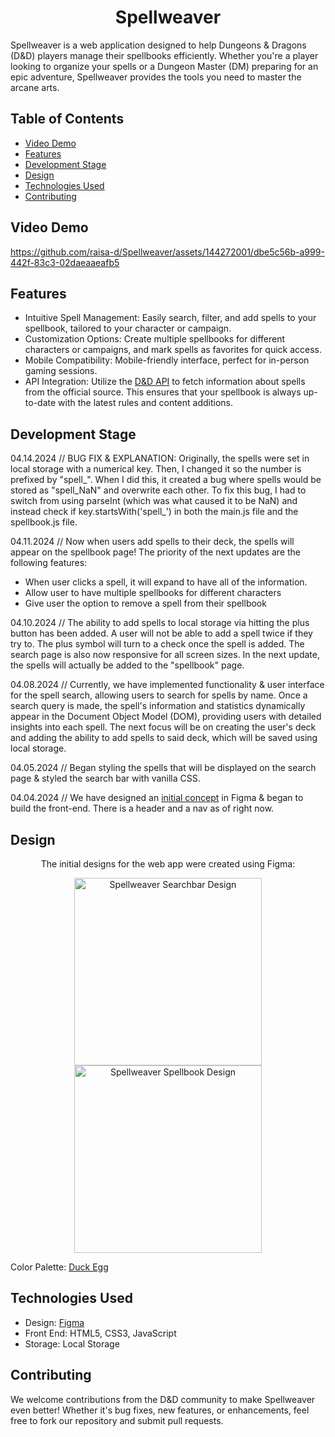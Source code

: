 <h1 align="center">Spellweaver</h1>
Spellweaver is a web application designed to help Dungeons &amp; Dragons (D&D) players manage their spellbooks efficiently. Whether you're a player looking to organize your spells or a Dungeon Master (DM) preparing for an epic adventure, Spellweaver provides the tools you need to master the arcane arts.

## Table of Contents
- [Video Demo](#video-demo)
- [Features](#features)
- [Development Stage](#development-stage)
- [Design](#design)
- [Technologies Used](#technologies-used)
- [Contributing](#contributing)

## Video Demo
https://github.com/raisa-d/Spellweaver/assets/144272001/dbe5c56b-a999-442f-83c3-02daeaaeafb5

## Features
-  Intuitive Spell Management: Easily search, filter, and add spells to your spellbook, tailored to your character or campaign.
-  Customization Options: Create multiple spellbooks for different characters or campaigns, and mark spells as favorites for quick access.
-  Mobile Compatibility: Mobile-friendly interface, perfect for in-person gaming sessions.
- API Integration: Utilize the [D&D API](https://www.dnd5eapi.co/) to fetch information about spells from the official source. This ensures that your spellbook is always up-to-date with the latest rules and content additions.

## Development Stage
04.14.2024 //
BUG FIX & EXPLANATION: Originally, the spells were set in local storage with a numerical key. Then, I changed it so the number is prefixed by "spell_". When I did this, it created a bug where spells would be stored as "spell_NaN" and overwrite each other. To fix this bug, I had to switch from using parseInt (which was what caused it to be NaN) and instead check if key.startsWith('spell_') in both the main.js file and the spellbook.js file.

04.11.2024 //
Now when users add spells to their deck, the spells will appear on the spellbook page!
The priority of the next updates are the following features:
- When user clicks a spell, it will expand to have all of the information.
- Allow user to have multiple spellbooks for different characters
- Give user the option to remove a spell from their spellbook

04.10.2024 // 
The ability to add spells to local storage via hitting the plus button has been added. A user will not be able to add a spell twice if they try to. The plus symbol will turn to a check once the spell is added. The search page is also now responsive for all screen sizes. In the next update, the spells will actually be added to the "spellbook" page.

04.08.2024 // 
Currently, we have implemented functionality & user interface for the spell search, allowing users to search for spells by name. Once a search query is made, the spell's information and statistics dynamically appear in the Document Object Model (DOM), providing users with detailed insights into each spell. The next focus will be on creating the user's deck and adding the ability to add spells to said deck, which will be saved using local storage.

04.05.2024 //
Began styling the spells that will be displayed on the search page & styled the search bar with vanilla CSS.

04.04.2024 //
We have designed an [initial concept](#design) in Figma & began to build the front-end. There is a header and a nav as of right now.

## Design
<p align="center">
The initial designs for the web app were created using Figma:
</p>
<p align="center">
  <img height="300" alt="Spellweaver Searchbar Design" src="https://github.com/raisa-d/Spellweaver/assets/144272001/26740ede-b299-4e2b-bab2-7205035c9687">
  <img height="300" alt="Spellweaver Spellbook Design" src="https://github.com/raisa-d/Spellweaver/assets/144272001/0926619a-311d-4e33-a9c6-87edfaa48f8d">
</p>
<p>Color Palette: <a href="https://www.colorhub.app/browse/duck-egg">Duck Egg</a></p>

## Technologies Used
- Design: [Figma](https://www.figma.com/)
- Front End: HTML5, CSS3, JavaScript
- Storage: Local Storage

## Contributing
We welcome contributions from the D&D community to make Spellweaver even better! Whether it's bug fixes, new features, or enhancements, feel free to fork our repository and submit pull requests. 
